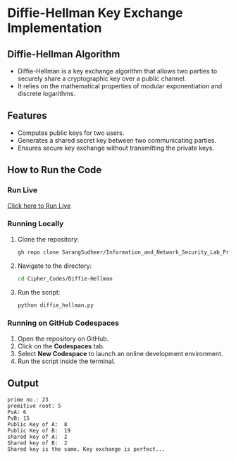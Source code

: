# Diffie-Hellman Key Exchange Implementation

## Diffie-Hellman Algorithm
- Diffie-Hellman is a key exchange algorithm that allows two parties to securely share a cryptographic key over a public channel.
- It relies on the mathematical properties of modular exponentiation and discrete logarithms.

## Features
- Computes public keys for two users.
- Generates a shared secret key between two communicating parties.
- Ensures secure key exchange without transmitting the private keys.

## How to Run the Code

### Run Live
[Click here to Run Live](https://colab.research.google.com/drive/11-QuizPirWj9fkvr1i7CmgDxJXaZ7zD4?usp=sharing)

### Running Locally
1. Clone the repository:
   ```sh
   gh repo clone SarangSudheer/Information_and_Network_Security_Lab_Programs
   ```
2. Navigate to the directory:
   ```sh
   cd Cipher_Codes/Diffie-Hellman
   ```
3. Run the script:
   ```sh
   python diffie_hellman.py
   ```

### Running on GitHub Codespaces
1. Open the repository on GitHub.
2. Click on the **Codespaces** tab.
3. Select **New Codespace** to launch an online development environment.
4. Run the script inside the terminal.

## Output
```
prime no.: 23
premitive root: 5
PvA: 6
PvB: 15
Public Key of A:  8
Public Key of B:  19
shared key of A:  2
Shared key of B:  2
Shared key is the same. Key exchange is perfect...
```


